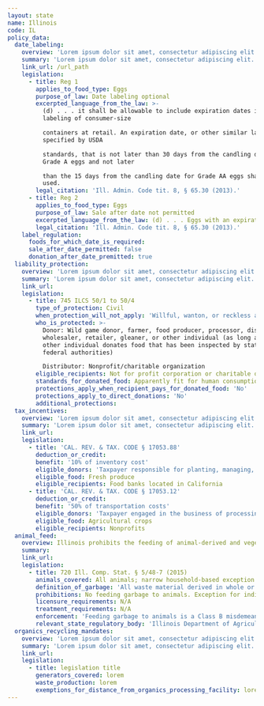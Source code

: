 ```yaml
---
layout: state
name: Illinois
code: IL
policy_data:
  date_labeling:
    overview: 'Lorem ipsum dolor sit amet, consectetur adipiscing elit. Curabitur tellus mi, consequat at laoreet eget, vestibulum nec dolor. Vivamus volutpat quam ac quam bibendum rutrum.'
    summary: 'Lorem ipsum dolor sit amet, consectetur adipiscing elit. Curabitur tellus mi, consequat at laoreet eget, vestibulum nec dolor. Vivamus volutpat quam ac quam bibendum rutrum.'
    link_url: /url_path
    legislation:
      - title: Reg 1
        applies_to_food_type: Eggs
        purpose_of_law: Date labeling optional
        excerpted_language_from_the_law: >-
          (d) . . . it shall be allowable to include expiration dates in the
          labeling of consumer-size

          containers at retail. An expiration date, or other similar language as
          specified by USDA

          standards, that is not later than 30 days from the candling date for
          Grade A eggs and not later

          than the 15 days from the candling date for Grade AA eggs shall be
          used.
        legal_citation: 'Ill. Admin. Code tit. 8, § 65.30 (2013).'
      - title: Reg 2
        applies_to_food_type: Eggs
        purpose_of_law: Sale after date not permitted
        excerpted_language_from_the_law: (d) . . . Eggs with an expiration date marked on the container shall not be offered for sale or sold to a consumer after the date marked on the container.
        legal_citation: 'Ill. Admin. Code tit. 8, § 65.30 (2013).'
    label_regulation:
      foods_for_which_date_is_required:
      sale_after_date_permitted: false
      donation_after_date_premitted: true
  liability_protection:
    overview: 'Lorem ipsum dolor sit amet, consectetur adipiscing elit. Curabitur tellus mi, consequat at laoreet eget, vestibulum nec dolor. Vivamus volutpat quam ac quam bibendum rutrum.'
    summary: 'Lorem ipsum dolor sit amet, consectetur adipiscing elit. Curabitur tellus mi, consequat at laoreet eget, vestibulum nec dolor. Vivamus volutpat quam ac quam bibendum rutrum.'
    link_url:
    legislation:
      - title: 745 ILCS 50/1 to 50/4
        type_of_protection: Civil
        when_protection_will_not_apply: 'Willful, wanton, or reckless acts'
        who_is_protected: >-
          Donor: Wild game donor, farmer, food producer, processor, distributor,
          wholesaler, retailer, gleaner, or other individual (as long as that
          other individual donates food that has been inspected by state or
          federal authorities)

          Distributor: Nonprofit/charitable organization
        eligible_recipients: Not for profit corporation or charitable organization
        standards_for_donated_food: Apparently fit for human consumption
        protections_apply_when_recipient_pays_for_donated_food: 'No'
        protections_apply_to_direct_donations: 'No'
        additional_protections:
  tax_incentives:
    overview: 'Lorem ipsum dolor sit amet, consectetur adipiscing elit. Curabitur tellus mi, consequat at laoreet eget, vestibulum nec dolor. Vivamus volutpat quam ac quam bibendum rutrum.'
    summary: 'Lorem ipsum dolor sit amet, consectetur adipiscing elit. Curabitur tellus mi, consequat at laoreet eget, vestibulum nec dolor. Vivamus volutpat quam ac quam bibendum rutrum.'
    link_url:
    legislation:
      - title: 'CAL. REV. & TAX. CODE § 17053.88'
        deduction_or_credit:
        benefit: '10% of inventory cost'
        eligible_donors: 'Taxpayer responsible for planting, managing, and harvesting crops'
        eligible_food: Fresh produce
        eligible_recipients: Food banks located in California
      - title: 'CAL. REV. & TAX. CODE § 17053.12'
        deduction_or_credit:
        benefit: '50% of transportation costs'
        eligible_donors: 'Taxpayer engaged in the business of processing, distributing, or selling agricultural products'
        eligible_food: Agricultural crops
        eligible_recipients: Nonprofits
  animal_feed:
    overview: Illinois prohibits the feeding of animal-derived and vegetable waste to animals. Individuals may feed household garbage to their own swine.
    summary:
    link_url:
    legislation:
      - title: 720 Ill. Comp. Stat. § 5/48-7 (2015)
        animals_covered: All animals; narrow household-based exception for swine
        definition_of_garbage: 'All waste material derived in whole or in part from the meat of any animal (including fish and poultry) or other animal material, and other refuse of any character whatsoever that has been associated with any such material, resulting from the handling, preparation, cooking, or consumption of food, except that such term shall not include waste from ordinary household operations which is fed directly to swine on the same premises where such household is located. Garbage also includes putrescible vegetable waste. “Garbage” does not include the contents of the bovine digestive tract. § 5/48-7 (2015).'
        prohibitions: No feeding garbage to animals. Exception for individuals feeding household garbage to swine. § 5/48-7 (2015).
        licensure_requirements: N/A
        treatment_requirements: N/A
        enforcement: 'Feeding garbage to animals is a Class B misdemeanor and for the first offense an individual or facility shall be fined $100-$500. For a second offense, the individual or facility shall be fined $200-$500, imprisoned for not more than 6 months, or both. A violator also may be enjoined from continuing the violation. The department of agriculture may make reasonable inspections necessary to enforce the garbage-feeding rule. § 5/48-7 (2015).'
        relevant_state_regulatory_body: 'Illinois Department of Agriculture (§ 5/48-7 (2015)), <a href="https://www.agr.state.il.us/">https://www.agr.state.il.us/</a>.'
  organics_recycling_mandates:
    overview: 'Lorem ipsum dolor sit amet, consectetur adipiscing elit. Curabitur tellus mi, consequat at laoreet eget, vestibulum nec dolor. Vivamus volutpat quam ac quam bibendum rutrum.'
    summary: 'Lorem ipsum dolor sit amet, consectetur adipiscing elit. Curabitur tellus mi, consequat at laoreet eget, vestibulum nec dolor. Vivamus volutpat quam ac quam bibendum rutrum.'
    link_url:
    legislation:
      - title: legislation title
        generators_covered: lorem
        waste_production: lorem
        exemptions_for_distance_from_organics_processing_facility: lorem
---
```


